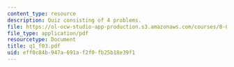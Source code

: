 ```yaml
---
content_type: resource
description: Quiz consisting of 4 problems.
file: https://ol-ocw-studio-app-production.s3.amazonaws.com/courses/8-022-physics-ii-electricity-and-magnetism-fall-2004/eff0c84b947a691af2f0fb25b18e39f1_q1_f03.pdf
file_type: application/pdf
resourcetype: Document
title: q1_f03.pdf
uid: eff0c84b-947a-691a-f2f0-fb25b18e39f1
---
```

